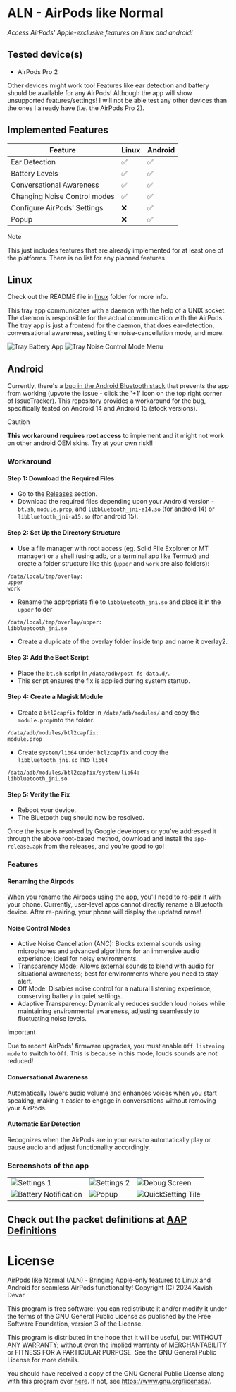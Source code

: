# ALN - AirPods like Normal
*Access AirPods' Apple-exclusive features on linux and android!*

## Tested device(s)
- AirPods Pro 2

Other devices might work too! Features like ear detection and battery should be available for any AirPods! Although the app will show unsupported features/settings! I will not be able test any other devices than the ones I already have (i.e. the AirPods Pro 2).

## Implemented Features

| Feature | Linux | Android |
| --- | --- | --- |
| Ear Detection | ✅ | ✅ |
| Battery Levels | ✅ | ✅ |
| Conversational Awareness | ✅ | ✅ |
| Changing Noise Control modes | ✅ | ✅ |
| Configure AirPods' Settings | ❌ | ✅ |
| Popup | ❌ | ✅ |

> [!NOTE]
> This just includes features that are already implemented for at least one of the platforms. There is no list for any planned features.

## Linux
Check out the README file in [linux](/linux) folder for more info.

This tray app communicates with a daemon with the help of a UNIX socket. The daemon is responsible for the actual communication with the AirPods. The tray app is just a frontend for the daemon, that does ear-detection, conversational awareness, setting the noise-cancellation mode, and more.

![Tray Battery App](/linux/imgs/tray-icon-hover.png)
![Tray Noise Control Mode Menu](/linux/imgs/tray-icon-menu.png)

## Android

Currently, there's a [bug in the Android Bluetooth stack](https://issuetracker.google.com/issues/371713238) that prevents the app from working (upvote the issue - click the '+1' icon on the top right corner of IssueTracker). This repository provides a workaround for the bug, specifically tested on Android 14 and Android 15 (stock versions). 

> [!CAUTION]
> **This workaround requires root access** to implement and it might not work on other android OEM skins. Try at your own risk!!

### Workaround

#### Step 1: Download the Required Files
- Go to the [Releases](https://github.com/kavishdevar/aln/releases) section.
- Download the required files depending upon your Android version - `bt.sh`, `module.prop`, and `libbluetooth_jni-a14.so` (for android 14) or `libbluetooth_jni-a15.so` (for android 15).

#### Step 2: Set Up the Directory Structure

- Use a file manager with root access (eg. Solid FIle Explorer or MT manager) or a shell (using adb, or a terminal app like Termux) and create a folder structure like this (`upper` and `work` are also folders):

```
/data/local/tmp/overlay:
upper
work
```
- Rename the appropriate file to `libbluetooth_jni.so` and place it in the `upper` folder
```
/data/local/tmp/overlay/upper:
libbluetooth_jni.so
```
- Create a duplicate of the overlay folder inside tmp  and name it overlay2.

#### Step 3: Add the Boot Script

- Place the `bt.sh` script in `/data/adb/post-fs-data.d/`.
- This script ensures the fix is applied during system startup.

#### Step 4: Create a Magisk Module
- Create a `btl2capfix` folder in `/data/adb/modules/` and copy the `module.prop`into the folder.
```
/data/adb/modules/btl2capfix:
module.prop
```
- Create `system/lib64` under `btl2capfix` and copy the `libbluetooth_jni.so` into `lib64`
```
/data/adb/modules/btl2capfix/system/lib64:
libbluetooth_jni.so
```

#### Step 5: Verify the Fix
- Reboot your device.
- The Bluetooth bug should now be resolved.
  
Once the issue is resolved by Google developers or you've addressed it through the above root-based method, download and install the `app-release.apk` from the releases, and you're good to go!

### Features

#### Renaming the Airpods
When you rename the Airpods using the app, you'll need to re-pair it with your phone. Currently, user-level apps cannot directly rename a Bluetooth device. After re-pairing, your phone will display the updated name!

#### Noise Control Modes

- Active Noise Cancellation (ANC): Blocks external sounds using microphones and advanced algorithms for an immersive audio experience; ideal for noisy environments.
- Transparency Mode: Allows external sounds to blend with audio for situational awareness; best for environments where you need to stay alert.
- Off Mode: Disables noise control for a natural listening experience, conserving battery in quiet settings.
- Adaptive Transparency: Dynamically reduces sudden loud noises while maintaining environmental awareness, adjusting seamlessly to fluctuating noise levels.

> [!IMPORTANT]
> Due to recent AirPods' firmware upgrades, you must enable `Off listening mode` to switch to `Off`. This is because in this mode, louds sounds are not reduced!

#### Conversational Awareness

Automatically lowers audio volume and enhances voices when you start speaking, making it easier to engage in conversations without removing your AirPods.

#### Automatic Ear Detection

Recognizes when the AirPods are in your ears to automatically play or pause audio and adjust functionality accordingly.

### Screenshots of the app

| | | |
|-------------------|-------------------|-------------------|
| ![Settings 1](/android/imgs/settings-1.png) | ![Settings 2](/android/imgs/settings-2.png) | ![Debug Screen](/android/imgs/debug.png) |
| ![Battery Notification](/android/imgs/notification.png) | ![Popup](/android/imgs/popup.png) | ![QuickSetting Tile](/android/imgs/qstile.png) |

## Check out the packet definitions at [AAP Definitions](/AAP%20Definitions.md)

# License

AirPods like Normal (ALN) - Bringing Apple-only features to Linux and Android for seamless AirPods functionality!
Copyright (C) 2024 Kavish Devar

This program is free software: you can redistribute it and/or modify
it under the terms of the GNU General Public License as published by
the Free Software Foundation, version 3 of the License.

This program is distributed in the hope that it will be useful,
but WITHOUT ANY WARRANTY; without even the implied warranty of
MERCHANTABILITY or FITNESS FOR A PARTICULAR PURPOSE.  See the
GNU General Public License for more details.

You should have received a copy of the GNU General Public License
along with this program over [here](/LICENSE). If not, see <https://www.gnu.org/licenses/>.
